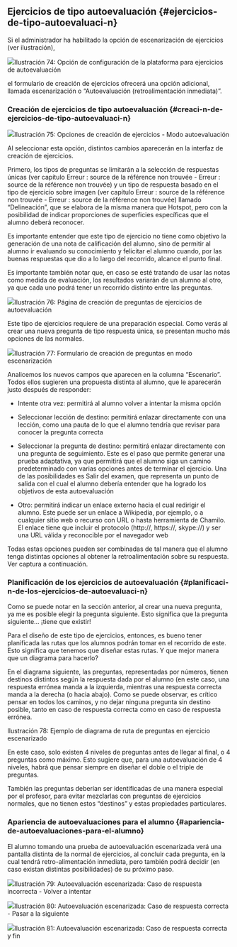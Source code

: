 ## Ejercicios de tipo autoevaluación {#ejercicios-de-tipo-autoevaluaci-n}

Si el administrador ha habilitado la opción de escenarización de ejercicios (ver ilustración),

![](../assets/image59.png)Ilustración 74: Opción de configuración de la plataforma para ejercicios de autoevaluación

el formulario de creación de ejercicios ofrecerá una opción adicional, llamada escenarización o “Autoevaluación (retroalimentación inmediata)”.

### Creación de ejercicios de tipo autoevaluación {#creaci-n-de-ejercicios-de-tipo-autoevaluaci-n}

![](../assets/image60.png)Ilustración 75: Opciones de creación de ejercicios - Modo autoevaluación

Al seleccionar esta opción, distintos cambios aparecerán en la interfaz de creación de ejercicios.

Primero, los tipos de preguntas se limitarán a la selección de respuestas únicas (ver capítulo Erreur : source de la référence non trouvée - Erreur : source de la référence non trouvée) y un tipo de respuesta basado en el tipo de ejercicio sobre imagen (ver capítulo Erreur : source de la référence non trouvée - Erreur : source de la référence non trouvée) llamado “Delineación”, que se elabora de la misma manera que Hotspot, pero con la posibilidad de indicar proporciones de superficies específicas que el alumno deberá reconocer.

Es importante entender que este tipo de ejercicio no tiene como objetivo la generación de una nota de calificación del alumno, sino de permitir al alumno ir evaluando su conocimiento y felicitar el alumno cuando, por las buenas respuestas que dio a lo largo del recorrido, alcance el punto final.

Es importante también notar que, en caso se esté tratando de usar las notas como medida de evaluación, los resultados variarán de un alumno al otro, ya que cada uno podrá tener un recorrido distinto entre las preguntas.

![](../assets/image61.png)Ilustración 76: Página de creación de preguntas de ejercicios de autoevaluación

Este tipo de ejercicios requiere de una preparación especial. Como verás al crear una nueva pregunta de tipo respuesta única, se presentan mucho más opciones de las normales.

![](../assets/image62.png)Ilustración 77: Formulario de creación de preguntas en modo escenarización

Analicemos los nuevos campos que aparecen en la columna “Escenario”. Todos ellos sugieren una propuesta distinta al alumno, que le aparecerán justo después de responder:

*   Intente otra vez: permitirá al alumno volver a intentar la misma opción

*   Seleccionar lección de destino: permitirá enlazar directamente con una lección, como una pauta de lo que el alumno tendría que revisar para conocer la pregunta correcta

*   Seleccionar la pregunta de destino: permitirá enlazar directamente con una pregunta de seguimiento. Este es el paso que permite generar una prueba adaptativa, ya que permitirá que el alumno siga un camino predeterminado con varias opciones antes de terminar el ejercicio. Una de las posibilidades es Salir del examen, que representa un punto de salida con el cual el alumno debería entender que ha logrado los objetivos de esta autoevaluación

*   Otro: permitirá indicar un enlace externo hacia el cual redirigir el alumno. Este puede ser un enlace a Wikipedia, por ejemplo, o a cualquier sitio web o recurso con URL o hasta herramienta de Chamilo. El enlace tiene que incluir el protocolo (http://, https://, skype://) y ser una URL válida y reconocible por el navegador web

Todas estas opciones pueden ser combinadas de tal manera que el alumno tenga distintas opciones al obtener la retroalimentación sobre su respuesta. Ver captura a continuación.

### Planificación de los ejercicios de autoevaluación {#planificaci-n-de-los-ejercicios-de-autoevaluaci-n}

Como se puede notar en la sección anterior, al crear una nueva pregunta, ya me es posible elegir la pregunta siguiente. Esto significa que la pregunta siguiente… ¡tiene que existir!

Para el diseño de este tipo de ejercicios, entonces, es bueno tener planificada las rutas que los alumnos podrán tomar en el recorrido de este. Esto significa que tenemos que diseñar estas rutas. Y que mejor manera que un diagrama para hacerlo?

En el diagrama siguiente, las preguntas, representadas por números, tienen destinos distintos según la respuesta dada por el alumno (en este caso, una respuesta errónea manda a la izquierda, mientras una respuesta correcta manda a la derecha (o hacia abajo). Como se puede observar, es crítico pensar en todos los caminos, y no dejar ninguna pregunta sin destino posible, tanto en caso de respuesta correcta como en caso de respuesta errónea.

Ilustración 78: Ejemplo de diagrama de ruta de preguntas en ejercicio escenarizado

En este caso, solo existen 4 niveles de preguntas antes de llegar al final, o 4 preguntas como máximo. Esto sugiere que, para una autoevaluación de 4 niveles, habrá que pensar siempre en diseñar el doble o el triple de preguntas.

También las preguntas deberían ser identificadas de una manera especial por el profesor, para evitar mezclarlas con preguntas de ejercicios normales, que no tienen estos “destinos” y estas propiedades particulares.

### Apariencia de autoevaluaciones para el alumno {#apariencia-de-autoevaluaciones-para-el-alumno}

El alumno tomando una prueba de autoevaluación escenarizada verá una pantalla distinta de la normal de ejercicios, al concluir cada pregunta, en la cual tendrá retro-alimentación inmediata, pero también podrá decidir (en caso existan distintas posibilidades) de su próximo paso.

![](../assets/image63.png)Ilustración 79: Autoevaluación escenarizada: Caso de respuesta incorrecta - Volver a intentar

![](../assets/image64.png)Ilustración 80: Autoevaluación escenarizada: Caso de respuesta correcta - Pasar a la siguiente

![](../assets/image65.png)Ilustración 81: Autoevaluación escenarizada: Caso de respuesta correcta y fin
